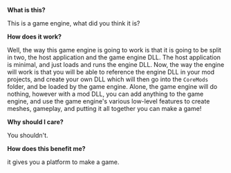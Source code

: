 **What is this?**

This is a game engine, what did you think it is?


**How does it work?**

Well, the way this game engine is going to work is that it is going
to be split in two, the host application and the game engine DLL.
The host application is minimal, and just loads and runs the engine
DLL. Now, the way the engine will work is that you will be able to
reference the engine DLL in your mod projects, and create your own DLL which
will then go into the `CoreMods` folder, and be loaded by the game
engine. Alone, the game engine will do nothing, however with a mod
DLL, you can add anything to the game engine, and use the game 
engine's various low-level features to create meshes, gameplay, and
putting it all together you can make a game!


**Why should I care?**

You shouldn't.


**How does this benefit me?**

it gives you a platform to make a game.
